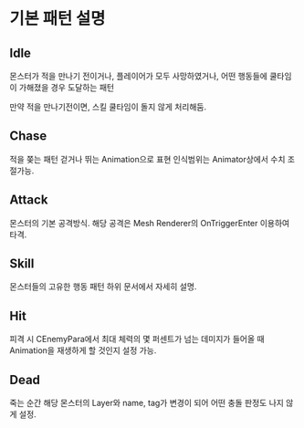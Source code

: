 # 기본 패턴 설명

## Idle

몬스터가 적을 만나기 전이거나, 플레이어가 모두 사망하였거나, 어떤 행동들에 쿨타임이 가해졌을 경우 도달하는 패턴

만약 적을 만나기전이면, 스킬 쿨타임이 돌지 않게 처리해둠.

## Chase

적을 쫒는 패턴 걷거나 뛰는 Animation으로 표현 인식범위는 Animator상에서 수치 조절가능.

## Attack

몬스터의 기본 공격방식. 해당 공격은 Mesh Renderer의 OnTriggerEnter 이용하여 타격.

## Skill

몬스터들의 고유한 행동 패턴 하위 문서에서 자세히 설명.

## Hit

피격 시 CEnemyPara에서 최대 체력의 몇 퍼센트가 넘는 데미지가 들어올 때 Animation을 재생하게 할 것인지 설정 가능.

## Dead

죽는 순간 해당 몬스터의 Layer와 name, tag가 변경이 되어 어떤 충돌 판정도 나지 않게 설정.



 

